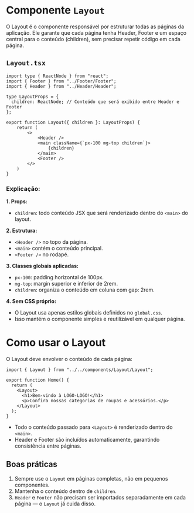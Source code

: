 # Componente `Layout`

O Layout é o componente responsável por estruturar todas as páginas da aplicação. Ele garante que cada página tenha Header, Footer e um espaço central para o conteúdo (children), sem precisar repetir código em cada página.

## `Layout.tsx`
```.
import type { ReactNode } from "react";
import { Footer } from "../Footer/Footer";
import { Header } from "../Header/Header";

type LayoutProps = {
  children: ReactNode; // Conteúdo que será exibido entre Header e Footer
};

export function Layout({ children }: LayoutProps) {
    return (
        <>
            <Header />
            <main className={`px-100 mg-top children`}>
                {children}
            </main>
            <Footer />
        </>
    )
}
```

### Explicação:

**1. Props:**
* `children`: todo conteúdo JSX que será renderizado dentro do `<main>` do layout.

**2. Estrutura:**
* `<Header />` no topo da página.
* `<main>` contém o conteúdo principal.
* `<Footer />` no rodapé.

**3. Classes globais aplicadas:**
* `px-100`: padding horizontal de 100px.
* `mg-top`: margin superior e inferior de 2rem.
* `children`: organiza o conteúdo em coluna com gap: 2rem.

**4. Sem CSS próprio:**
* O Layout usa apenas estilos globais definidos no `global.css`.
* Isso mantém o componente simples e reutilizável em qualquer página.
    
    
# Como usar o Layout

O Layout deve envolver o conteúdo de cada página:
```.
import { Layout } from "../../components/Layout/Layout";

export function Home() {
  return (
    <Layout>
      <h1>Bem-vindo à LOGO-LOGO!</h1>
      <p>Confira nossas categorias de roupas e acessórios.</p>
    </Layout>
  );
}
```
    
* Todo o conteúdo passado para `<Layout>` é renderizado dentro do `<main>`.
* Header e Footer são incluídos automaticamente, garantindo consistência entre páginas.

## Boas práticas

1. Sempre use o `Layout` em páginas completas, não em pequenos componentes.
2. Mantenha o conteúdo dentro de `children`.
3. `Header` e `Footer` não precisam ser importados separadamente em cada página — o `Layout` já cuida disso.